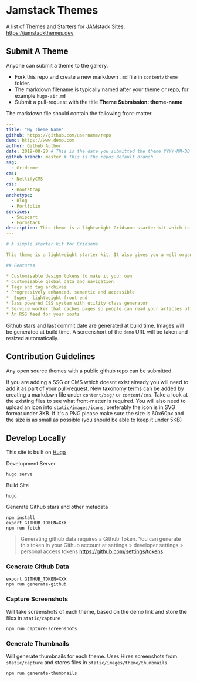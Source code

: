 # Jamstack Themes

A list of Themes and Starters for JAMstack Sites. https://jamstackthemes.dev

## Submit A Theme

Anyone can submit a theme to the gallery. 

- Fork this repo and create a new markdown `.md` file in `content/theme` folder.
- The markdown filename is typically named after your theme or repo, for example `hugo-air.md`
- Submit a pull-request with the title **Theme Submission: theme-name**

The markdown file should contain the following front-matter.

```yaml
---
title: "My Theme Name"
github: https://github.com/username/repo
demo: https://www.demo.com
author: Github Author
date: 2019-08-20 # This is the date you submitted the theme YYYY-MM-DD
github_branch: master # This is the repos default branch
ssg:
  - Gridsome
cms:
  - NetlifyCMS
css:
  - Bootstrap
archetype:
  - Blog
  - Portfolio
services:
  - Snipcart
  - Formstack
description: This theme is a lightweight Gridsome starter kit which is perfect for a blog or a portfolio
---

# A simple starter kit for Gridsome

This theme is a lightweight starter kit. It also gives you a well organised starting point to extend it for yourself.

## Features

* Customisable design tokens to make it your own  
* Customisable global data and navigation  
* Tags and tag archives  
* Progressively enhanced, semantic and accessible  
* _Super_ lightweight front-end  
* Sass powered CSS system with utility class generator  
* Service worker that caches pages so people can read your articles offline  
* An RSS feed for your posts

```

Github stars and last commit date are generated at build time.
Images will be generated at build time. A screenshort of the `demo` URL will be taken and resized automatically.

## Contribution Guidelines

Any open source themes with a public github repo can be submitted.

If you are adding a SSG or CMS which doesnt exist already you will need to add it as part of your pull-request. New taxonomy terms can be added by creating a markdown file under `content/ssg/` or `content/cms`. Take a look at the existing files to see what front-matter is required. You will also need to upload an icon into `static/images/icons`, preferably the icon is in SVG format under 3KB. If it's a PNG please make sure the size is 60x60px and the size is as small as possible (you should be able to keep it under 5KB)

## Develop Locally

This site is built on [Hugo](https://gohugo.io/)

Development Server

```
hugo serve
```

Build Site

```
hugo
```

Generate Github stars and other metadata

```
npm install
export GITHUB_TOKEN=XXX
npm run fetch
```

> Generating github data requires a Github Token. You can generate this token in your Github account at settings > developer settings > personal access tokens https://github.com/settings/tokens


### Generate Github Data

```
export GITHUB_TOKEN=XXX
npm run generate-github
```

### Capture Screenshots

Will take screenshots of each theme, based on the demo link and store the files in `static/capture`

```
npm run capture-screenshots
```

### Generate Thumbnails

Will generate thumbnails for each theme. Uses Hires screenshots from `static/capture` and stores files in `static/images/theme/thumbnails`. 

```
npm run generate-thumbnails
```
